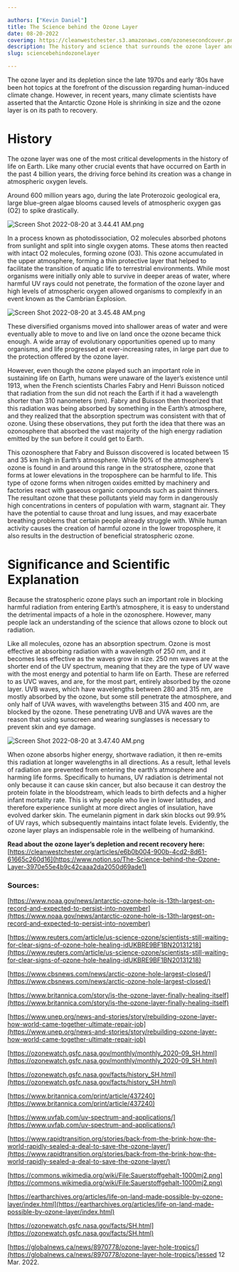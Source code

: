 ```yaml
---

authors: ["Kevin Daniel"]
title: The Science behind the Ozone Layer
date: 08-20-2022
coverimg: https://cleanwestchester.s3.amazonaws.com/ozonesecondcover.png
description: The history and science that surrounds the ozone layer and allows it to function.
slug: sciencebehindozonelayer

---
```


The ozone layer and its depletion since the late 1970s and early ‘80s have been hot topics at the forefront of the discussion regarding human-induced climate change. However, in recent years, many climate scientists have asserted that the Antarctic Ozone Hole is shrinking in size and the ozone layer is on its path to recovery.

# History

The ozone layer was one of the most critical developments in the history of life on Earth. Like many other crucial events that have occurred on Earth in the past 4 billion years, the driving force behind its creation was a change in atmospheric oxygen levels.

Around 600 million years ago, during the late Proterozoic geological era, large blue-green algae blooms caused levels of atmospheric oxygen gas (O2) to spike drastically.

![Screen Shot 2022-08-20 at 3.44.41 AM.png](https://s3.us-west-2.amazonaws.com/secure.notion-static.com/6e8f5bae-ed07-4cda-9e9f-f90e5263184d/Screen_Shot_2022-08-20_at_3.44.41_AM.png?X-Amz-Algorithm=AWS4-HMAC-SHA256&X-Amz-Content-Sha256=UNSIGNED-PAYLOAD&X-Amz-Credential=AKIAT73L2G45EIPT3X45%2F20230204%2Fus-west-2%2Fs3%2Faws4_request&X-Amz-Date=20230204T174721Z&X-Amz-Expires=86400&X-Amz-Signature=7528136311aa37e4425fde1d6a343eaa8c17672006e8c61d350db06363e67d9c&X-Amz-SignedHeaders=host&response-content-disposition=filename%3D%22Screen%2520Shot%25202022-08-20%2520at%25203.44.41%2520AM.png%22&x-id=GetObject)

In a process known as photodissociation, O2 molecules absorbed photons from sunlight and split into single oxygen atoms. These atoms then reacted with intact O2 molecules, forming ozone (O3). This ozone accumulated in the upper atmosphere, forming a thin protective layer that helped to facilitate the transition of aquatic life to terrestrial environments. While most organisms were initially only able to survive in deeper areas of water, where harmful UV rays could not penetrate, the formation of the ozone layer and high levels of atmospheric oxygen allowed organisms to complexify in an event known as the Cambrian Explosion.

![Screen Shot 2022-08-20 at 3.45.48 AM.png](https://s3.us-west-2.amazonaws.com/secure.notion-static.com/5c41b1d8-35bf-48e5-b90a-33738aac94a4/Screen_Shot_2022-08-20_at_3.45.48_AM.png?X-Amz-Algorithm=AWS4-HMAC-SHA256&X-Amz-Content-Sha256=UNSIGNED-PAYLOAD&X-Amz-Credential=AKIAT73L2G45EIPT3X45%2F20230204%2Fus-west-2%2Fs3%2Faws4_request&X-Amz-Date=20230204T174741Z&X-Amz-Expires=86400&X-Amz-Signature=91cabe3bfe2f9bec190ac87011687b18ce121ef8349bd02ff2ff9ebe1dacc54d&X-Amz-SignedHeaders=host&response-content-disposition=filename%3D%22Screen%2520Shot%25202022-08-20%2520at%25203.45.48%2520AM.png%22&x-id=GetObject)

These diversified organisms moved into shallower areas of water and were eventually able to move to and live on land once the ozone became thick enough. A wide array of evolutionary opportunities opened up to many organisms, and life progressed at ever-increasing rates, in large part due to the protection offered by the ozone layer.

However, even though the ozone played such an important role in sustaining life on Earth, humans were unaware of the layer’s existence until 1913, when the French scientists Charles Fabry and Henri Buisson noticed that radiation from the sun did not reach the Earth if it had a wavelength shorter than 310 nanometers (nm). Fabry and Buisson then theorized that this radiation was being absorbed by something in the Earth’s atmosphere, and they realized that the absorption spectrum was consistent with that of ozone. Using these observations, they put forth the idea that there was an ozonosphere that absorbed the vast majority of the high energy radiation emitted by the sun before it could get to Earth.

This ozonosphere that Fabry and Buisson discovered is located between 15 and 35 km high in Earth’s atmosphere. While 90% of the atmosphere’s ozone is found in and around this range in the stratosphere, ozone that forms at lower elevations in the troposphere can be harmful to life. This type of ozone forms when nitrogen oxides emitted by machinery and factories react with gaseous organic compounds such as paint thinners. The resultant ozone that these pollutants yield may form in dangerously high concentrations in centers of population with warm, stagnant air. They have the potential to cause throat and lung issues, and may exacerbate breathing problems that certain people already struggle with. While human activity causes the creation of harmful ozone in the lower troposphere, it also results in the destruction of beneficial stratospheric ozone.

# Significance and Scientific Explanation

Because the stratospheric ozone plays such an important role in blocking harmful radiation from entering Earth’s atmosphere, it is easy to understand the detrimental impacts of a hole in the ozonosphere. However, many people lack an understanding of the science that allows ozone to block out radiation.

Like all molecules, ozone has an absorption spectrum. Ozone is most effective at absorbing radiation with a wavelength of 250 nm, and it becomes less effective as the waves grow in size. 250 nm waves are at the shorter end of the UV spectrum, meaning that they are the type of UV wave with the most energy and potential to harm life on Earth. These are referred to as UVC waves, and are, for the most part, entirely absorbed by the ozone layer. UVB waves, which have wavelengths between 280 and 315 nm, are mostly absorbed by the ozone, but some still penetrate the atmosphere, and only half of UVA waves, with wavelengths between 315 and 400 nm, are blocked by the ozone. These penetrating UVB and UVA waves are the reason that using sunscreen and wearing sunglasses is necessary to prevent skin and eye damage.

![Screen Shot 2022-08-20 at 3.47.40 AM.png](https://s3.us-west-2.amazonaws.com/secure.notion-static.com/3d89bb89-a7db-4c37-bd2f-d95cf0fc1dcd/Screen_Shot_2022-08-20_at_3.47.40_AM.png?X-Amz-Algorithm=AWS4-HMAC-SHA256&X-Amz-Content-Sha256=UNSIGNED-PAYLOAD&X-Amz-Credential=AKIAT73L2G45EIPT3X45%2F20230204%2Fus-west-2%2Fs3%2Faws4_request&X-Amz-Date=20230204T174755Z&X-Amz-Expires=86400&X-Amz-Signature=5276e046d1e0ee6ab5ecb1768aafb6a6b3448d29984e1a198be966b5006101bf&X-Amz-SignedHeaders=host&response-content-disposition=filename%3D%22Screen%2520Shot%25202022-08-20%2520at%25203.47.40%2520AM.png%22&x-id=GetObject)

When ozone absorbs higher energy, shortwave radiation, it then re-emits this radiation at longer wavelengths in all directions. As a result, lethal levels of radiation are prevented from entering the earth’s atmosphere and harming life forms. Specifically to humans, UV radiation is detrimental not only because it can cause skin cancer, but also because it can destroy the protein folate in the bloodstream, which leads to birth defects and a higher infant mortality rate. This is why people who live in lower latitudes, and therefore experience sunlight at more direct angles of insulation, have evolved darker skin. The eumelanin pigment in dark skin blocks out 99.9% of UV rays, which subsequently maintains intact folate levels. Evidently, the ozone layer plays an indispensable role in the wellbeing of humankind.

**Read about the ozone layer’s depletion and recent recovery here:** [https://cleanwestchester.org/articles/e6b0b004-900b-4cd2-8d61-61665c260d16](https://www.notion.so/The-Science-behind-the-Ozone-Layer-3970e55e4b9c42caaa2da2050d69ade1)

### Sources:

[https://www.noaa.gov/news/antarctic-ozone-hole-is-13th-largest-on-record-and-expected-to-persist-into-november](https://www.noaa.gov/news/antarctic-ozone-hole-is-13th-largest-on-record-and-expected-to-persist-into-november)

[https://www.reuters.com/article/us-science-ozone/scientists-still-waiting-for-clear-signs-of-ozone-hole-healing-idUKBRE9BF1BN20131218](https://www.reuters.com/article/us-science-ozone/scientists-still-waiting-for-clear-signs-of-ozone-hole-healing-idUKBRE9BF1BN20131218)

[https://www.cbsnews.com/news/arctic-ozone-hole-largest-closed/](https://www.cbsnews.com/news/arctic-ozone-hole-largest-closed/)

[https://www.britannica.com/story/is-the-ozone-layer-finally-healing-itself](https://www.britannica.com/story/is-the-ozone-layer-finally-healing-itself)

[https://www.unep.org/news-and-stories/story/rebuilding-ozone-layer-how-world-came-together-ultimate-repair-job](https://www.unep.org/news-and-stories/story/rebuilding-ozone-layer-how-world-came-together-ultimate-repair-job)

[https://ozonewatch.gsfc.nasa.gov/monthly/monthly_2020-09_SH.html](https://ozonewatch.gsfc.nasa.gov/monthly/monthly_2020-09_SH.html)

[https://ozonewatch.gsfc.nasa.gov/facts/history_SH.html](https://ozonewatch.gsfc.nasa.gov/facts/history_SH.html)

[https://www.britannica.com/print/article/437240](https://www.britannica.com/print/article/437240)

[https://www.uvfab.com/uv-spectrum-and-applications/](https://www.uvfab.com/uv-spectrum-and-applications/)

[https://www.rapidtransition.org/stories/back-from-the-brink-how-the-world-rapidly-sealed-a-deal-to-save-the-ozone-layer/](https://www.rapidtransition.org/stories/back-from-the-brink-how-the-world-rapidly-sealed-a-deal-to-save-the-ozone-layer/)

[https://commons.wikimedia.org/wiki/File:Sauerstoffgehalt-1000mj2.png](https://commons.wikimedia.org/wiki/File:Sauerstoffgehalt-1000mj2.png)

[https://eartharchives.org/articles/life-on-land-made-possible-by-ozone-layer/index.html](https://eartharchives.org/articles/life-on-land-made-possible-by-ozone-layer/index.html)

[https://ozonewatch.gsfc.nasa.gov/facts/SH.html](https://ozonewatch.gsfc.nasa.gov/facts/SH.html)

[https://globalnews.ca/news/8970778/ozone-layer-hole-tropics/](https://globalnews.ca/news/8970778/ozone-layer-hole-tropics/)essed 12 Mar. 2022.